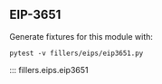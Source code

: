 ## EIP-3651

Generate fixtures for this module with:
```console
pytest -v fillers/eips/eip3651.py
```

::: fillers.eips.eip3651